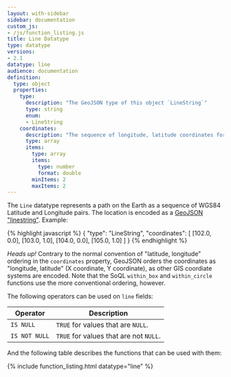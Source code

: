 ```yaml
---
layout: with-sidebar
sidebar: documentation
custom_js:
- /js/function_listing.js 
title: Line Datatype
type: datatype
versions:
- 2.1
datatype: line
audience: documentation
definition:
  type: object
  properties: 
    type: 
      description: "The GeoJSON type of this object `LineString`"
      type: string
      enum: 
      - LineString
    coordinates: 
      description: "The sequence of longitude, latitude coordinates for this LineString in WGS84"
      type: array
      items: 
        type: array
        items: 
          type: number
          format: double
        minItems: 2
        maxItems: 2
---
```


The `Line` datatype represents a path on the Earth as a sequence of WGS84 Latitude and Longitude pairs. The location is encoded as a [GeoJSON "linestring"](https://geojson.org/geojson-spec.html#linestring). Example:

{% highlight javascript %}
{
  "type": "LineString",
  "coordinates": [
    [102.0, 0.0], [103.0, 1.0], [104.0, 0.0], [105.0, 1.0]
  ]
}
{% endhighlight %}

<div class="alert alert-info">
  <em>Heads up!</em> Contrary to the normal convention of "latitude, longitude" ordering in the <code>coordinates</code> property, GeoJSON orders the coordinates as "longitude, latitude" (X coordinate, Y coordinate), as other GIS coordiate systems are encoded. Note that the SoQL <code>within_box</code> and <code>within_circle</code> functions use the more conventional ordering, however.
</div>

The following operators can be used on `line` fields:

| Operator     | Description                            |
| ---           | ---                                    |
| `IS NULL`     | `TRUE` for values that are `NULL`.     |
| `IS NOT NULL` | `TRUE` for values that are not `NULL`. |

And the following table describes the functions that can be used with them:

{% include function_listing.html datatype="line" %}
